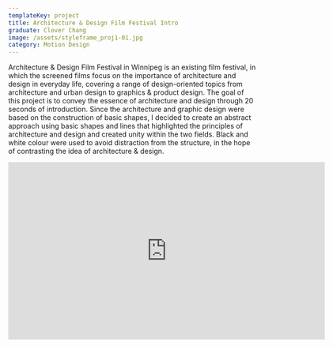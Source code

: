 ```yaml
---
templateKey: project
title: Architecture & Design Film Festival Intro
graduate: Clover Chang
image: /assets/styleframe_proj1-01.jpg
category: Motion Design
---
```

Architecture & Design Film Festival in Winnipeg is an existing film festival, in which the screened films focus on the importance of architecture and design in everyday life, covering a range of design-oriented topics from architecture and urban design to graphics & product design. The goal of this project is to convey the essence of architecture and design through 20 seconds of introduction. Since the architecture and graphic design were based on the construction of basic shapes, I decided to create an abstract approach using basic shapes and lines that highlighted the principles of architecture and design and created unity within the two fields. Black and white colour were used to avoid distraction from the structure, in the hope of contrasting the idea of architecture & design.

<iframe src="https://player.vimeo.com/video/https://vimeo.com/238903878" width="640" height="360" frameborder="0" webkitallowfullscreen mozallowfullscreen allowfullscreen></iframe>
